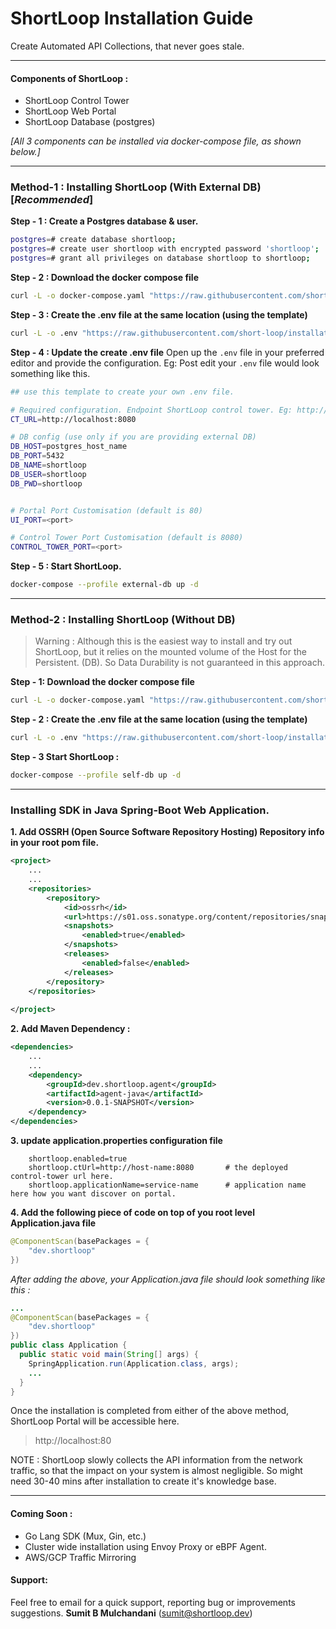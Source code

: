 # ShortLoop Installation Guide
Create Automated API Collections, that never goes stale.

___

#### Components of ShortLoop : 
* ShortLoop Control Tower
* ShortLoop Web Portal
* ShortLoop Database (postgres)

*[All 3 components can be installed via docker-compose file, as shown below.]*


___


### Method-1 : Installing ShortLoop (With External DB)  [*Recommended*]

**Step - 1 : Create a Postgres database & user.**

```bash
postgres=# create database shortloop;
postgres=# create user shortloop with encrypted password 'shortloop';
postgres=# grant all privileges on database shortloop to shortloop;
```


**Step - 2 : Download the docker compose file**

```bash
curl -L -o docker-compose.yaml "https://raw.githubusercontent.com/short-loop/installation-guide/main/scripts/docker-compose.yaml"
```


**Step - 3 : Create the .env file at the same location (using the template)**

```bash
curl -L -o .env "https://raw.githubusercontent.com/short-loop/installation-guide/main/scripts/env_template.txt"
```

**Step - 4 : Update the create .env file**
Open up the `.env` file in your preferred editor and provide the configuration. 
Eg: Post edit your `.env` file would look something like this.
```bash
## use this template to create your own .env file.

# Required configuration. Endpoint ShortLoop control tower. Eg: http://localhost:8080
CT_URL=http://localhost:8080

# DB config (use only if you are providing external DB)
DB_HOST=postgres_host_name
DB_PORT=5432
DB_NAME=shortloop
DB_USER=shortloop
DB_PWD=shortloop


# Portal Port Customisation (default is 80)
UI_PORT=<port> 

# Control Tower Port Customisation (default is 8080)
CONTROL_TOWER_PORT=<port>
```


**Step - 5 : Start ShortLoop.**
```bash
docker-compose --profile external-db up -d
```

___

### Method-2 : Installing ShortLoop (Without DB)
> Warning : Although this is the easiest way to install and try out ShortLoop, but it relies on the mounted volume of the Host for the Persistent. (DB). So Data Durability is not guaranteed in this approach. 

**Step - 1: Download the docker compose file**

```bash
curl -L -o docker-compose.yaml "https://raw.githubusercontent.com/short-loop/installation-guide/main/scripts/docker-compose.yaml"
```

**Step - 2 : Create the .env file at the same location (using the template)**

```bash
curl -L -o .env "https://raw.githubusercontent.com/short-loop/installation-guide/main/scripts/env_template.txt"
```

**Step - 3 Start ShortLoop :**
```bash
docker-compose --profile self-db up -d
```

___

### Installing SDK in **Java Spring-Boot**  Web Application.

**1. Add OSSRH (Open Source Software Repository Hosting) Repository info in your root pom file.** 


```xml
<project>
    ...
    ...
	<repositories>
		<repository>
			<id>ossrh</id>
			<url>https://s01.oss.sonatype.org/content/repositories/snapshots</url>
			<snapshots>
				<enabled>true</enabled>
			</snapshots>
			<releases>
				<enabled>false</enabled>
			</releases>
		</repository>
	</repositories>
	
</project>
```

**2. Add Maven Dependency :**

```xml
<dependencies>
    ...
    ...
    <dependency>
        <groupId>dev.shortloop.agent</groupId>
        <artifactId>agent-java</artifactId>
        <version>0.0.1-SNAPSHOT</version>
    </dependency>
</dependencies>
```
**3. update application.properties configuration file**

```
    shortloop.enabled=true
    shortloop.ctUrl=http://host-name:8080       # the deployed control-tower url here.
    shortloop.applicationName=service-name      # application name here how you want discover on portal.
```

**4. Add the following piece of code on top of you root level Application.java file**

```java
@ComponentScan(basePackages = {
    "dev.shortloop"
})
```
*After adding the above, your Application.java file should look something like this :*

```java
... 
@ComponentScan(basePackages = {
    "dev.shortloop"
})
public class Application {
  public static void main(String[] args) {
    SpringApplication.run(Application.class, args);
    ...
  }
}

```


Once the installation is completed from either of the above method, ShortLoop Portal will be accessible here. 
> http://localhost:80

NOTE : ShortLoop slowly collects the API information from the network traffic, so that the impact on your system is almost negligible. So might need 30-40 mins after installation to create it's knowledge base.


___

#### Coming Soon : 
 - Go Lang SDK (Mux, Gin, etc.)
 - Cluster wide installation using Envoy Proxy or eBPF Agent. 
 - AWS/GCP Traffic Mirroring
 



#### Support: 
Feel free to email for a quick support, reporting bug or improvements suggestions.
**Sumit B Mulchandani** (sumit@shortloop.dev)


